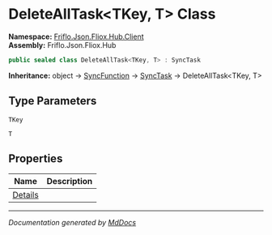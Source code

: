 ﻿<!--  
  <auto-generated>   
    The contents of this file were generated by a tool.  
    Changes to this file may be list if the file is regenerated  
  </auto-generated>   
-->

# DeleteAllTask\<TKey, T\> Class

**Namespace:** [Friflo.Json.Fliox.Hub.Client](../index.md)  
**Assembly:** Friflo.Json.Fliox.Hub

```csharp
public sealed class DeleteAllTask<TKey, T> : SyncTask
```

**Inheritance:** object → [SyncFunction](../SyncFunction/index.md) → [SyncTask](../SyncTask/index.md) → DeleteAllTask\<TKey, T\>

## Type Parameters

`TKey`

`T`

## Properties

| Name                             | Description |
| -------------------------------- | ----------- |
| [Details](properties/Details.md) |             |

___

*Documentation generated by [MdDocs](https://github.com/ap0llo/mddocs)*
